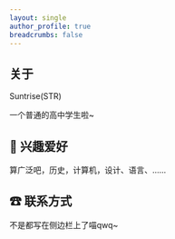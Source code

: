```yaml
---
layout: single
author_profile: true
breadcrumbs: false
---
```

## 关于
Suntrise(STR)

一个普通的高中学生啦~

## 🎨 兴趣爱好
算广泛吧，历史，计算机，设计、语言、……

## ☎ 联系方式
不是都写在侧边栏上了喵qwq~


